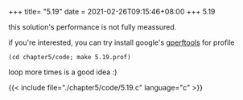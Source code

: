 +++
title= "5.19"
date = 2021-02-26T09:15:46+08:00
+++
5.19

this solution's performance is not fully meassured.

if you're interested, you can try
install google's [gperftools](https://github.com/gperftools/gperftools) for profile

    (cd chapter5/code; make 5.19.prof)

loop more times is a good idea :)

{{< include file="./chapter5/code/5.19.c" language="c" >}}

